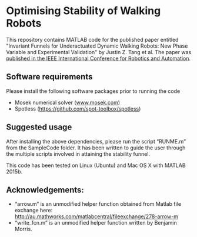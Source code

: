 # Optimising Stability of Walking Robots
This repository contains MATLAB code for the published paper entitled "Invariant Funnels for Underactuated Dynamic Walking Robots: New Phase Variable and Experimental Validation" by Justin Z. Tang et al.  The paper was [published in the IEEE International Conference for Robotics and Automation](https://ieeexplore.ieee.org/document/7989400).

## Software requirements
Please install the following software packages prior to running the code
- Mosek numerical solver (www.mosek.com)
- Spotless (https://github.com/spot-toolbox/spotless)

## Suggested usage
After installing the above dependencies, please run the script “RUNME.m” from the SampleCode folder.  It has been written to guide the user through the multiple scripts involved in attaining the stability funnel.

This code has been tested on Linux (Ubuntu) and Mac OS X with MATLAB 2015b.

## Acknowledgements:
- “arrow.m” is an unmodified helper function obtained from Matlab file exchange here: http://au.mathworks.com/matlabcentral/fileexchange/278-arrow-m
- “write_fcn.m” is an unmodified helper function written by Benjamin Morris.
